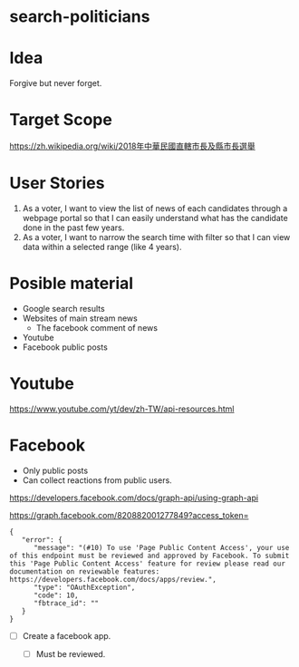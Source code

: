 search-politicians
===

# Idea

Forgive but never forget.

# Target Scope

https://zh.wikipedia.org/wiki/2018年中華民國直轄市長及縣市長選舉

# User Stories

1. As a voter, I want to view the list of news of each candidates through a webpage portal so that I can easily understand what has the candidate done in the past few years.
2. As a voter, I want to narrow the search time with filter so that I can view data within a selected range (like 4 years).

# Posible material

- Google search results
- Websites of main stream news
  - The facebook comment of news
- Youtube
- Facebook public posts

# Youtube

https://www.youtube.com/yt/dev/zh-TW/api-resources.html

# Facebook

- Only public posts
- Can collect reactions from public users.

https://developers.facebook.com/docs/graph-api/using-graph-api

https://graph.facebook.com/820882001277849?access_token=
```
{
   "error": {
      "message": "(#10) To use 'Page Public Content Access', your use of this endpoint must be reviewed and approved by Facebook. To submit this 'Page Public Content Access' feature for review please read our documentation on reviewable features: https://developers.facebook.com/docs/apps/review.",
      "type": "OAuthException",
      "code": 10,
      "fbtrace_id": ""
   }
}
```
- [ ] Create a facebook app.
  - [ ] Must be reviewed.

